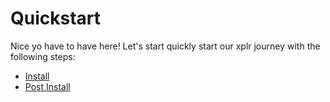Quickstart
==========

Nice yo have to have here! Let's start quickly start our xplr journey with the
following steps:

- [Install](install.md)
- [Post Install](post-install.md)
